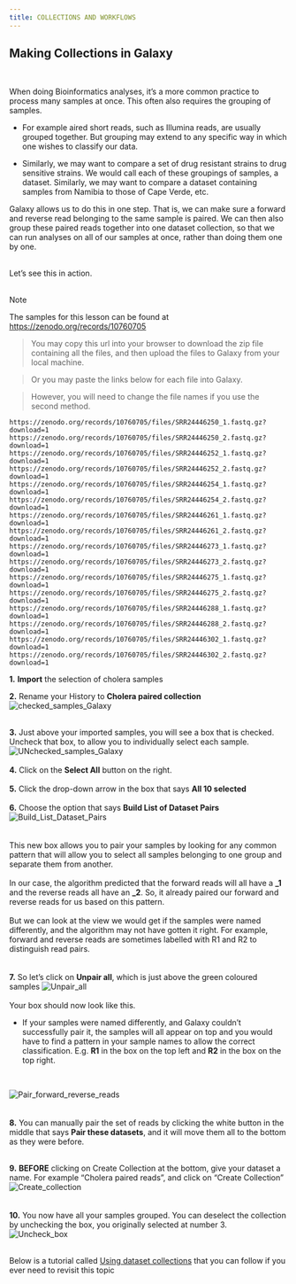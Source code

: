 ```yaml
---
title: COLLECTIONS AND WORKFLOWS
---
```

## Making Collections in Galaxy

<br>

When doing Bioinformatics analyses, it’s a more common practice to process many samples at once. This often also requires the grouping of samples. 
- For example aired short reads, such as Illumina reads, are usually grouped together. But grouping may extend to any specific way in which one wishes to classify our data. 


- Similarly, we may want to compare a set of drug resistant strains to drug sensitive strains. We would call each of these groupings of samples, a dataset. Similarly, we may want to compare a dataset containing samples from Namibia to those of Cape Verde, etc.


Galaxy allows us to do this in one step. That is, we can make sure a forward and reverse read belonging to the same sample is paired. We can then also group these paired reads together into one dataset collection, so that we can run analyses on all of our samples at once, rather than doing them one by one.

<br>
Let’s see this in action.
<br>

<br>

> [!NOTE]
>The samples for this lesson can be found at https://zenodo.org/records/10760705

> You may copy this url into your browser to download the zip file containing all the files, and then upload the files to Galaxy from your local machine.

> Or you may paste the links below for each file into Galaxy.

> However, you will need to change the file names if you use the second method.

```
https://zenodo.org/records/10760705/files/SRR24446250_1.fastq.gz?download=1
https://zenodo.org/records/10760705/files/SRR24446250_2.fastq.gz?download=1
https://zenodo.org/records/10760705/files/SRR24446252_1.fastq.gz?download=1
https://zenodo.org/records/10760705/files/SRR24446252_2.fastq.gz?download=1
https://zenodo.org/records/10760705/files/SRR24446254_1.fastq.gz?download=1
https://zenodo.org/records/10760705/files/SRR24446254_2.fastq.gz?download=1
https://zenodo.org/records/10760705/files/SRR24446261_1.fastq.gz?download=1
https://zenodo.org/records/10760705/files/SRR24446261_2.fastq.gz?download=1
https://zenodo.org/records/10760705/files/SRR24446273_1.fastq.gz?download=1
https://zenodo.org/records/10760705/files/SRR24446273_2.fastq.gz?download=1
https://zenodo.org/records/10760705/files/SRR24446275_1.fastq.gz?download=1
https://zenodo.org/records/10760705/files/SRR24446275_2.fastq.gz?download=1
https://zenodo.org/records/10760705/files/SRR24446288_1.fastq.gz?download=1
https://zenodo.org/records/10760705/files/SRR24446288_2.fastq.gz?download=1
https://zenodo.org/records/10760705/files/SRR24446302_1.fastq.gz?download=1
https://zenodo.org/records/10760705/files/SRR24446302_2.fastq.gz?download=1
```




**1.** **Import** the selection of cholera samples


**2.** Rename your History to **Cholera paired collection**
<br>
![checked_samples_Galaxy](/img/1_checked_samples_Galaxy.png)
<br>
<br>

**3.** Just above your imported samples, you will see a box that is checked.
<br>
Uncheck that box, to allow you to individually select each sample.
<br>
![UNchecked_samples_Galaxy](/img/2_UNchecked_samples_Galaxy.png)
<br>
<br>
**4.** Click on the **Select All** button on the right.
<br>
<br>
**5.** Click the drop-down arrow in the box that says **All 10 selected**
<br>
<br>
**6.** Choose the option that says **Build List of Dataset Pairs**
<br>
![Build_List_Dataset_Pairs](/img/3_Build_List_Dataset_Pairs_Galaxy.png)
<br>
<br>
<br>
This new box allows you to pair your samples by looking for any common pattern that will allow you to select all samples belonging to one group and separate them from another.
<br>
<br>
In our case, the algorithm predicted that the forward reads will all have a **_1** and the reverse reads all have an **_2**. So, it already paired our forward and reverse reads for us based on this pattern.
<br>
<br>
But we can look at the view we would get if the samples were named differently, and the algorithm may not have gotten it right. For example, forward and reverse reads are sometimes labelled with R1 and R2 to distinguish read pairs.
<br>
<br>
<br>
**7.** So let’s click on **Unpair all**, which is just above the green coloured samples 
![Unpair_all](/img/4_Unpair_all_Galaxy.png)
<br>
<br>
Your box should now look like this.
<br>

- If your samples were named differently, and Galaxy couldn’t successfully pair it, the samples will all appear on top and you would have to find a pattern in your sample names to allow the correct classification. E.g. **R1** in the box on the top left and **R2** in the box on the top right.
<br>

![Pair_forward_reverse_reads](/img/5_Pair_forward_reverse_reads_Galaxy.png)
<br>
<br>
<br>
**8.** You can manually pair the set of reads by clicking the white button in the middle that says **Pair these datasets**, and it will move them all to the bottom as they were before.
<br>
<br>

**9.** **BEFORE** clicking on Create Collection at the bottom, give your dataset a name. For example “Cholera paired reads”, and click on “Create Collection”
![Create_collection](/img/6_Create_collection_Galaxy.png)
<br>
<br>
<br>
**10.** You now have all your samples grouped. You can deselect the collection by unchecking the box, you originally selected at number 3.
<br>
![Uncheck_box](/img/7_Uncheck_box_Galaxy.png)
<br>
<br>

Below is a tutorial called [Using dataset collections](https://training.galaxyproject.org/training-material/topics/galaxy-interface/tutorials/collections/tutorial.html) that you can follow if you ever need to revisit this topic
